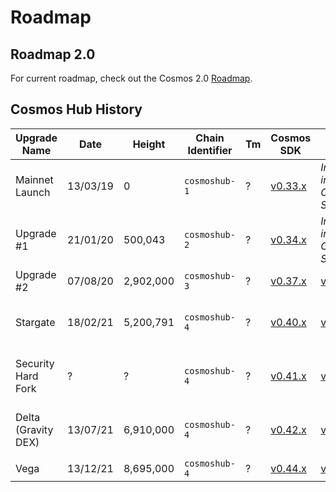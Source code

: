 <!--
order: false
parent:
  order: 8
-->

# Roadmap

## Roadmap 2.0

For current roadmap, check out the Cosmos 2.0 [Roadmap](./cosmos-hub-roadmap-2.0.md).

## Cosmos Hub History

| Upgrade Name        | Date          | Height    | Chain Identifier | Tm      | Cosmos SDK | Gaia                     | IBC                      |
|---------------------|---------------|-----------|---------------|------------|------------|--------------------------|--------------------------|
| Mainnet Launch      | 13/03/19    | 0         | `cosmoshub-1` | ?          | [v0.33.x](https://github.com/cosmos/cosmos-sdk/releases/tag/v0.33.2)    |  _Included in Cosmos SDK_ | n/a                      |
| Upgrade #1          | 21/01/20    | 500,043   | `cosmoshub-2` | ?          | [v0.34.x](https://github.com/cosmos/cosmos-sdk/releases/tag/v0.34.10)    |   _Included in Cosmos SDK_)                  | n/a                      |
| Upgrade #2          | 07/08/20    | 2,902,000 | `cosmoshub-3` | ?          | [v0.37.x](https://github.com/cosmos/cosmos-sdk/releases/tag/v0.37.15)    | [v2.0.x](https://github.com/cosmos/gaia/releases/tag/v2.0.14)                   | n/a                      |
| Stargate            | 18/02/21    | 5,200,791 | `cosmoshub-4` | ?          | [v0.40.x](https://github.com/cosmos/cosmos-sdk/releases/tag/v0.40.1)    | [v4.0.x](https://github.com/cosmos/gaia/releases/tag/v4.0.6)                   | _Included in Cosmos SDK_ |
| Security Hard Fork  | ?             | ?         | `cosmoshub-4` | ?          | [v0.41.x](https://github.com/cosmos/cosmos-sdk/releases/tag/v0.41.4)    | [v4.2.x](https://github.com/cosmos/gaia/releases/tag/v4.2.1)                   | _Included in Cosmos SDK_ |
| Delta (Gravity DEX) | 13/07/21    | 6,910,000 | `cosmoshub-4` | ?          | [v0.42.x](https://github.com/cosmos/cosmos-sdk/releases/tag/v0.42.10)    | [v5.0.x](https://github.com/cosmos/gaia/releases/tag/v5.0.8)                   | _Included in Cosmos SDK_ |
| Vega                | 13/12/21    | 8,695,000 | `cosmoshub-4` | ?          | [v0.44.x](https://github.com/cosmos/cosmos-sdk/releases/tag/v0.44.5)    | [v6.0.x](https://github.com/cosmos/gaia/releases/tag/v6.0.0)                   | [v2.0.x](https://github.com/cosmos/ibc-go/releases/tag/v2.0.3)                   |




